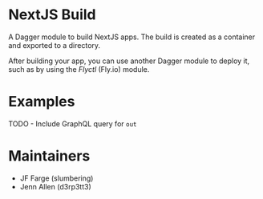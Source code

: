 # NextJS Build
A Dagger module to build NextJS apps. The build is created as a container and exported to a directory.

After building your app, you can use another Dagger module to deploy it, such as by using the *Flyctl* (Fly.io) module.

# Examples
TODO - Include GraphQL query for `out`

# Maintainers
* JF Farge (slumbering)
* Jenn Allen (d3rp3tt3)